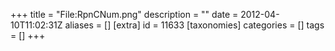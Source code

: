 +++
title = "File:RpnCNum.png"
description = ""
date = 2012-04-10T11:02:31Z
aliases = []
[extra]
id = 11633
[taxonomies]
categories = []
tags = []
+++


